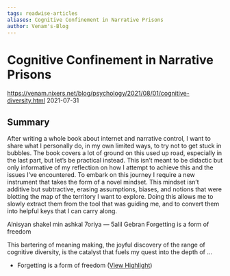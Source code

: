```yaml
---
tags: readwise-articles
aliases: Cognitive Confinement in Narrative Prisons
author: Venam's-Blog
---
```

# Cognitive Confinement in Narrative Prisons

https://venam.nixers.net/blog/psychology/2021/08/01/cognitive-diversity.html
2021-07-31
## Summary

After writing a whole book about internet and narrative
control,
I want to share what I personally do, in my own limited ways, to try not
to get stuck in bubbles. The book covers a lot of ground on this used up
road, especially in the last part, but let’s be practical instead. This
isn’t meant to be didactic but only informative of my reflection on how
I attempt to achieve this and the issues I’ve encountered.
To embark on this journey I require a new instrument that takes the
form of a novel mindset. This mindset isn’t additive but subtractive,
erasing assumptions, biases, and notions that were blotting the map of
the territory I want to explore.
Doing this allows me to slowly extract them from the tool that was
guiding me, and to convert them into helpful keys that I can carry along.

Alnisyan shakel min ashkal 7oriya — 5alil Gebran
Forgetting is a form of freedom

This bartering of meaning making, the joyful discovery of the range of
cognitive diversity, is the catalyst that fuels my quest into the depth
of ...

- Forgetting is a form of freedom ([View Highlight](https://read.readwise.io/read/01h4yybt9p0skwqwrvghzxsbrh))
